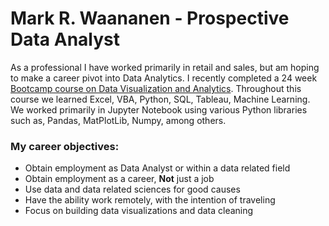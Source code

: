 # Mark R. Waananen - Prospective Data Analyst
As a professional I have worked primarily in retail and sales, but am hoping to make a career pivot into Data Analytics. I recently completed a 24 week [Bootcamp course on Data Visualization and Analytics](https://bootcamp.umn.edu/data/). Throughout this course we learned Excel, VBA, Python, SQL, Tableau, Machine Learning. We worked primarily in Jupyter Notebook using various Python libraries such as, Pandas, MatPlotLib, Numpy, among others. 
### My career objectives:
+ Obtain employment as Data Analyst or within a data related field
+ Obtain employment as a career, __Not__ just a job
+ Use data and data related sciences for good causes
+ Have the ability work remotely, with the intention of traveling
+ Focus on building data visualizations and data cleaning


